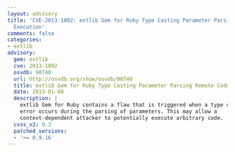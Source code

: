 ```yaml
---
layout: advisory
title: 'CVE-2013-1802: extlib Gem for Ruby Type Casting Parameter Parsing Remote Code
  Execution'
comments: false
categories:
- extlib
advisory:
  gem: extlib
  cve: 2013-1802
  osvdb: 90740
  url: http://osvdb.org/show/osvdb/90740
  title: extlib Gem for Ruby Type Casting Parameter Parsing Remote Code Execution
  date: 2013-01-08
  description: |
    extlib Gem for Ruby contains a flaw that is triggered when a type casting
    error occurs during the parsing of parameters. This may allow a
    context-dependent attacker to potentially execute arbitrary code.
  cvss_v2: 9.3
  patched_versions:
  - '>= 0.9.16'
---
```

